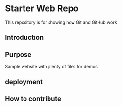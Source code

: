 

# Starter Web Repo

This repository is for showing how Git and GitHub work

## Introduction

## Purpose

Sample website with plenty of files for demos

## deployment

## How to contribute
